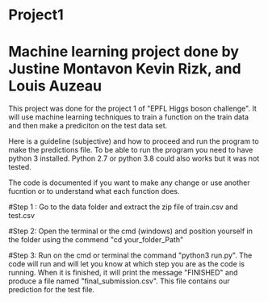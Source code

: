 # Project1
# Machine learning project done by Justine Montavon Kevin Rizk, and Louis  Auzeau
This project was done for the project 1 of "EPFL Higgs boson challenge". It will use machine learning techniques to train a function on the train data and then make a prediciton on the test data set.

Here is a guideline (subjective) and how to proceed and run the program to make the predictions file. To be able to run the program you need to have python 3  installed. Python 2.7 or python 3.8 could also works but it was not tested.

The code is documented if you want to make any change or use another fucntion or to understand what each function does.

#Step 1 : Go to the data folder and extract the zip file of train.csv and test.csv

#Step 2: Open the terminal or the cmd (windows) and position yourself in the folder using the commend "cd your_folder_Path" 

#Step 3: Run on the cmd or terminal the command "python3 run.py". The code will run and will let you know at which step you are as the code is running. When it is finished, it will print the message "FINISHED" and produce a file named "final_submission.csv". This file contains our prediction for the test file.



